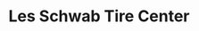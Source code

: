 ---
title: "Les Schwab Tire Center"
url: /portland/les-schwab-tire-center-northeast-columbia-boulevard/
shop: Reifen
---